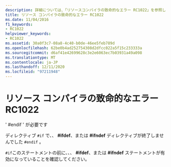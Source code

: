 ```yaml
---
description: 詳細については、「リソースコンパイラの致命的なエラー RC1022」を参照してください。
title: リソース コンパイラの致命的なエラー RC1022
ms.date: 11/04/2016
f1_keywords:
- RC1022
helpviewer_keywords:
- RC1022
ms.assetid: 30a0f3c7-08a8-4c40-b0de-46ee5feb789d
ms.openlocfilehash: 62be0b4ad252754308d2dfcc022a5f15c233333a
ms.sourcegitcommit: d6af41e42699628c3e2e6063ec7b03931a49a098
ms.translationtype: MT
ms.contentlocale: ja-JP
ms.lasthandoff: 12/11/2020
ms.locfileid: "97211948"
---
```

# <a name="resource-compiler-fatal-error-rc1022"></a>リソース コンパイラの致命的なエラー RC1022

' #endif ' が必要です

ディレクティブ `#if` で、、 **#ifdef**、または **#ifndef** ディレクティブが終了しませんでした `#endif` 。

`#if`このステートメントの前に、、、 **#ifdef**、または **#ifndef** ステートメントが有効になっていることを確認してください。
